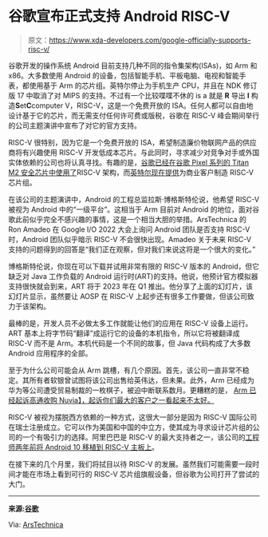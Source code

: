 # 谷歌宣布正式支持 Android RISC-V

> 原文：<https://www.xda-developers.com/google-officially-supports-risc-v/>

谷歌开发的操作系统 Android 目前支持几种不同的指令集架构(ISAs)，如 Arm 和 x86。大多数使用 Android 的设备，包括智能手机、平板电脑、电视和智能手表，都使用基于 Arm 的芯片组。英特尔停止为手机生产 CPU，并且在 NDK 修订版 17 中取消了对 MIPS 的支持。不过有一个比较喋喋不休的 is a 就是 **R** 导出 **I** 构造**S**et**C**computer V，RISC-V，这是一个免费开放的 ISA。任何人都可以自由地设计基于它的芯片，而无需支付任何许可费或版税，谷歌在 RISC-V 峰会期间举行的公司主题演讲中宣布了对它的官方支持。

RISC-V 很特别，因为它是一个免费开放的 ISA，希望制造廉价物联网产品的供应商将有兴趣使用 RISC-V 开发低成本芯片。与此同时，寻求减少对竞争对手或外国实体依赖的公司也将认真寻找。有趣的是，[谷歌已经在谷歌 Pixel 系列的 Titan M2 安全芯片中使用了](https://security.googleblog.com/2021/10/pixel-6-setting-new-standard-for-mobile.html)RISC-V 架构，而[英特尔现在提供](https://www.xda-developers.com/intel-arizona-factories-make-chips-other-companies/)为商业客户制造 RISC-V 芯片组。

在该公司的主题演讲中，Android 的工程总监拉斯·博格斯特伦说，他希望 RISC-V 被视为 Android 中的“一级平台”。这相当于 Arm 目前对 Android 的地位，面对谷歌此前似乎完全不感兴趣的事情，这是一个相当大胆的举措。ArsTechnica 的 Ron Amadeo 在 Google I/O 2022 大会上询问 Android 团队是否支持 RISC-V 时，Android 团队似乎暗示 RISC-V 不会很快出现。Amadeo 关于未来 RISC-V 支持的问题得到的回答是“我们正在观察，但对我们来说这将是一个很大的变化。”

博格斯特伦说，你现在可以下载并试用非常有限的 RISC-V 版本的 Android，但它缺乏对 Java 工作负载的 Android 运行时(ART)的支持。他说，他预计官方模拟器支持很快就会到来，ART 将于 2023 年在 Q1 推出。他分享了上面的幻灯片，该幻灯片显示，虽然要让 AOSP 在 RISC-V 上起步还有很多工作要做，但该公司致力于该架构。

最棒的是，开发人员不必做太多工作就能让他们的应用在 RISC-V 设备上运行。ART 基本上将字节码“翻译”成运行它的设备的本机指令，所以它将被翻译成 RISC-V 而不是 Arm。本机代码是一个不同的故事，但 Java 代码构成了大多数 Android 应用程序的全部。

至于为什么公司可能会从 Arm 跳槽，有几个原因。首先，该公司一直非常不稳定。其所有者软银曾试图将该公司出售给英伟达，但未果。此外，Arm 已经成为华为等公司遭受贸易制裁的一枚棋子，被迫中断联系数月。更糟糕的是， [Arm 已经起诉高通收购 Nuvia】，起诉你们最大的客户之一看起来不太好。](https://www.xda-developers.com/arm-suing-qualcomm-over-nuvia/)

RISC-V 被视为摆脱西方依赖的一种方式，这很大一部分是因为 RISC-V 国际公司在瑞士注册成立。它可以作为美国和中国的中立方，使其成为寻求设计芯片组的公司的一个有吸引力的选择。阿里巴巴是 RISC-V 的最大支持者之一，该公司的[工程师两年前将 Android 10 移植到 RISC-V 主板上](https://www.xda-developers.com/android-risc-v-port/)。

在接下来的几个月里，我们将拭目以待 RISC-V 的发展。虽然我们可能需要一段时间才能在市场上看到可行的 RISC-V 芯片组旗舰设备，但谷歌为公司打开了尝试的大门。

* * *

**来源:[谷歌](https://www.youtube.com/watch?v=70O_RmTWP58)**

Via: [ArsTechnica](https://arstechnica.com/gadgets/2023/01/google-announces-official-android-support-for-risc-v/)